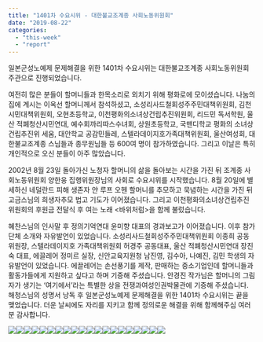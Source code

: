 ```yaml
---
title: "1401차 수요시위 - 대한불교조계종 사회노동위원회"
date: "2019-08-22"
categories: 
  - "this-week"
  - "report"
---
```


일본군성노예제 문제해결을 위한 1401차 수요시위는 대한불교조계종 사회노동위원회 주관으로 진행되었습니다.

여전히 많은 분들이 할머니들과 한목소리로 외치기 위해 평화로에 모이셨습니다. 나눔의 집에 계시는 이옥선 할머니께서 참석하셨고, 소성리사드철회성주주민대책위원회, 김천시민대책위원회, 오현초등학교, 이천평화의소녀상건립추진위원회, 리드민 독서학원, 울산 적폐청산시민연대, 예수회까리따스수녀회, 상원초등학교, 국맨디학교 평화의 소녀상건립추진위 세움, 대안학교 공감민들레, 스텔라데이지호가족대책위원회, 울산여성회, 대한불교조계종 스님들과 종무원님들 등 600여 명이 참가하였습니다. 그리고 이날은 특히 개인적으로 오신 분들이 아주 많았습니다.

2002년 8월 23일 돌아가신 노청자 할머니의 삶을 돌아보는 시간을 가진 뒤 조계종 사회노동위원회 양한웅 집행위원장님의 사회로 수요시위를 시작했습니다. 8월 20일에 별세하신 네덜란드 피해 생존자 얀 루프 오헨 할머니를 추모하고 묵념하는 시간을 가진 뒤 고금스님의 희생자추모 법고 기도가 이어졌습니다. 그리고 이천평화의소녀상건립추진위원회의 후원금 전달식 후 여는 노래 <바위처럼>을 함께 불렀습니다.

혜찬스님의 인사말 후 정의기억연대 윤미향 대표의 경과보고가 이어졌습니다. 이후 참가단체 소개와 자유발언이 있었습니다. 소성리사드철회성주주민대책위원회 이종희 공동위원장, 스텔라데이지호 가족대책위원회 허경주 공동대표, 울산 적폐청산시민연대 장진숙 대표, 에끌레어 정미르 실장, 신안교육지원청 남진영, 김수아, 나예진, 김민 학생의 자유발언이 있었습니다. 에끌레어는 손선풍기를 제작, 판매하는 중소기업인데 할머니들과 활동가들에게 지원하고 싶다고 하며 기증해 주셨습니다. 안경진 작가님은 할머니의 그림자가 생기는 ‘여기에서’라는 특별한 상을 전쟁과여성인권박물관에 기증해 주셨습니다. 해청스님의 성명서 낭독 후 일본군성노예제 문제해결을 위한 1401차 수요시위는 끝을 맺었습니다. 더운 날씨에도 자리를 지키고 함께 정의로운 해결을 위해 함께해주심 여러분 감사합니다.

![](http://womenandwar.net/kr/wp-content/uploads/2019/08/IMGP9614-2.jpg)![](http://womenandwar.net/kr/wp-content/uploads/2019/08/IMGP9615-2.jpg)![](http://womenandwar.net/kr/wp-content/uploads/2019/08/IMGP9626-2.jpg)![](http://womenandwar.net/kr/wp-content/uploads/2019/08/IMGP9629-2.jpg)![](http://womenandwar.net/kr/wp-content/uploads/2019/08/IMGP9632-2.jpg)![](http://womenandwar.net/kr/wp-content/uploads/2019/08/IMGP9641-2.jpg)![](http://womenandwar.net/kr/wp-content/uploads/2019/08/IMGP9645-2.jpg)![](http://womenandwar.net/kr/wp-content/uploads/2019/08/IMGP9652-2.jpg)![](http://womenandwar.net/kr/wp-content/uploads/2019/08/IMGP9662-2.jpg)![](http://womenandwar.net/kr/wp-content/uploads/2019/08/IMGP9670-2.jpg)![](http://womenandwar.net/kr/wp-content/uploads/2019/08/IMGP9684-2.jpg)![](http://womenandwar.net/kr/wp-content/uploads/2019/08/IMGP9692-2.jpg)![](http://womenandwar.net/kr/wp-content/uploads/2019/08/IMGP9694-2.jpg)![](http://womenandwar.net/kr/wp-content/uploads/2019/08/IMGP9700-2.jpg)![](http://womenandwar.net/kr/wp-content/uploads/2019/08/IMGP9705-1.jpg)![](http://womenandwar.net/kr/wp-content/uploads/2019/08/IMGP9706-1.jpg)![](http://womenandwar.net/kr/wp-content/uploads/2019/08/IMGP9711-1.jpg)![](http://womenandwar.net/kr/wp-content/uploads/2019/08/IMGP9714-1.jpg)![](http://womenandwar.net/kr/wp-content/uploads/2019/08/IMGP9723-1.jpg)![](http://womenandwar.net/kr/wp-content/uploads/2019/08/S28BW-419082211430-1-e1566447573224.jpg)
